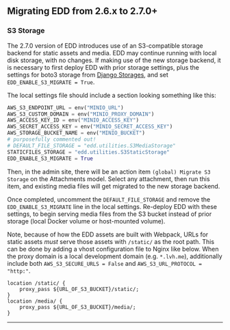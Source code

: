 ## Migrating EDD from 2.6.x to 2.7.0+

### S3 Storage

The 2.7.0 version of EDD introduces use of an S3-compatible storage backend for
static assets and media. EDD may continue running with local disk storage, with
no changes. If making use of the new storage backend, it is necessary to first
deploy EDD with prior storage settings, plus the settings for boto3 storage
from [Django Storages][1], and set `EDD_ENABLE_S3_MIGRATE = True`.

The local settings file should include a section looking something like this:

```python
AWS_S3_ENDPOINT_URL = env("MINIO_URL")
AWS_S3_CUSTOM_DOMAIN = env("MINIO_PROXY_DOMAIN")
AWS_ACCESS_KEY_ID = env("MINIO_ACCESS_KEY")
AWS_SECRET_ACCESS_KEY = env("MINIO_SECRET_ACCESS_KEY")
AWS_STORAGE_BUCKET_NAME = env("MINIO_BUCKET")
# purposefully commented out!
# DEFAULT_FILE_STORAGE = "edd.utilities.S3MediaStorage"
STATICFILES_STORAGE = "edd.utilities.S3StaticStorage"
EDD_ENABLE_S3_MIGRATE = True
```

Then, in the admin site, there will be an action item
`(global) Migrate S3 Storage` on the Attachments model. Select any attachment,
then run this item, and existing media files will get migrated to the new
storage backend.

Once completed, uncomment the `DEFAULT_FILE_STORAGE` and remove the
`EDD_ENABLE_S3_MIGRATE` line in the local settings. Re-deploy EDD with these
settings, to begin serving media files from the S3 bucket instead of prior
storage (local Docker volume or host-mounted volume).

Note, because of how the EDD assets are built with Webpack, URLs for static
assets _must_ serve those assets with `/static/` as the root path. This can be
done by adding a vhost configuration file to Nginx like below. When the proxy
domain is a local development domain (e.g. `*.lvh.me`), additionally include
both `AWS_S3_SECURE_URLS = False` and `AWS_S3_URL_PROTOCOL = "http:"`.

```nginx
location /static/ {
    proxy_pass ${URL_OF_S3_BUCKET}/static/;
}
location /media/ {
    proxy_pass ${URL_OF_S3_BUCKET}/media/;
}
```

---

[1]: https://django-storages.readthedocs.io/en/latest/backends/amazon-S3.html

